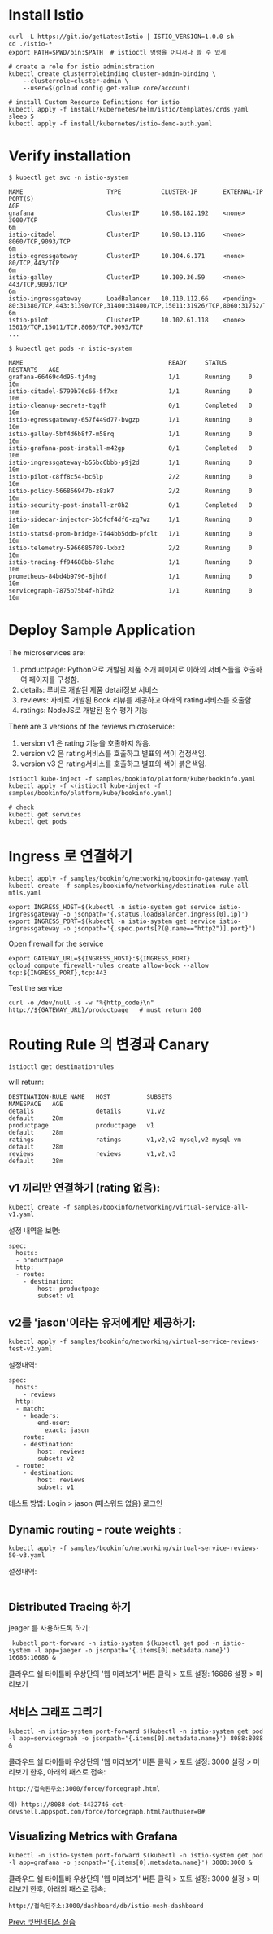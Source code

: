 
# Install Istio
```
curl -L https://git.io/getLatestIstio | ISTIO_VERSION=1.0.0 sh -
cd ./istio-*
export PATH=$PWD/bin:$PATH  # istioctl 명령을 어디서나 쓸 수 있게

# create a role for istio administration
kubectl create clusterrolebinding cluster-admin-binding \
    --clusterrole=cluster-admin \
    --user=$(gcloud config get-value core/account)

# install Custom Resource Definitions for istio 
kubectl apply -f install/kubernetes/helm/istio/templates/crds.yaml
sleep 5
kubectl apply -f install/kubernetes/istio-demo-auth.yaml
```

# Verify installation
```
$ kubectl get svc -n istio-system

NAME                       TYPE           CLUSTER-IP       EXTERNAL-IP   PORT(S)                                                                                                     AGE
grafana                    ClusterIP      10.98.182.192    <none>        3000/TCP                                                                                                    6m
istio-citadel              ClusterIP      10.98.13.116     <none>        8060/TCP,9093/TCP                                                                                           6m
istio-egressgateway        ClusterIP      10.104.6.171     <none>        80/TCP,443/TCP                                                                                              6m
istio-galley               ClusterIP      10.109.36.59     <none>        443/TCP,9093/TCP                                                                                            6m
istio-ingressgateway       LoadBalancer   10.110.112.66    <pending>     80:31380/TCP,443:31390/TCP,31400:31400/TCP,15011:31926/TCP,8060:31752/TCP,15030:32181/TCP,15031:31722/TCP   6m
istio-pilot                ClusterIP      10.102.61.118    <none>        15010/TCP,15011/TCP,8080/TCP,9093/TCP                                                                    
...

$ kubectl get pods -n istio-system

NAME                                        READY     STATUS      RESTARTS   AGE
grafana-66469c4d95-tj4mg                    1/1       Running     0          10m
istio-citadel-5799b76c66-5f7xz              1/1       Running     0          10m
istio-cleanup-secrets-tgqfh                 0/1       Completed   0          10m
istio-egressgateway-657f449d77-bvgzp        1/1       Running     0          10m
istio-galley-5bf4d6b8f7-m58rq               1/1       Running     0          10m
istio-grafana-post-install-m42gp            0/1       Completed   0          10m
istio-ingressgateway-b55bc6bbb-p9j2d        1/1       Running     0          10m
istio-pilot-c8ff8c54-bc6lp                  2/2       Running     0          10m
istio-policy-566866947b-z8zk7               2/2       Running     0          10m
istio-security-post-install-zr8h2           0/1       Completed   0          10m
istio-sidecar-injector-5b5fcf4df6-zg7wz     1/1       Running     0          10m
istio-statsd-prom-bridge-7f44bb5ddb-pfclt   1/1       Running     0          10m
istio-telemetry-5966685789-lxbz2            2/2       Running     0          10m
istio-tracing-ff94688bb-5lzhc               1/1       Running     0          10m
prometheus-84bd4b9796-8jh6f                 1/1       Running     0          10m
servicegraph-7875b75b4f-h7hd2               1/1       Running     0          10m
```


# Deploy Sample Application

The microservices are:

1. productpage: Python으로 개발된 제품 소개 페이지로 이하의 서비스들을 호출하여 페이지를 구성함.
1. details: 루비로 개발된 제품 detail정보 서비스
1. reviews: 자바로 개발된 Book 리뷰를 제공하고 아래의 rating서비스를 호출함
1. ratings: NodeJS로 개발된 점수 평가 기능

There are 3 versions of the reviews microservice:

1. version v1 은 rating 기능을 호출하지 않음.
1. version v2 은 rating서비스를 호출하고 별표의 색이 검정색임.
1. version v3 은 rating서비스를 호출하고 별표의 색이 붉은색임.
```
istioctl kube-inject -f samples/bookinfo/platform/kube/bookinfo.yaml
kubectl apply -f <(istioctl kube-inject -f samples/bookinfo/platform/kube/bookinfo.yaml)

# check
kubectl get services
kubectl get pods
```

# Ingress 로 연결하기
```
kubectl apply -f samples/bookinfo/networking/bookinfo-gateway.yaml
kubectl create -f samples/bookinfo/networking/destination-rule-all-mtls.yaml
```

```
export INGRESS_HOST=$(kubectl -n istio-system get service istio-ingressgateway -o jsonpath='{.status.loadBalancer.ingress[0].ip}')
export INGRESS_PORT=$(kubectl -n istio-system get service istio-ingressgateway -o jsonpath='{.spec.ports[?(@.name=="http2")].port}')
```

Open firewall for the service
```
export GATEWAY_URL=${INGRESS_HOST}:${INGRESS_PORT}
gcloud compute firewall-rules create allow-book --allow tcp:${INGRESS_PORT},tcp:443
```
Test the service
```
curl -o /dev/null -s -w "%{http_code}\n" http://${GATEWAY_URL}/productpage   # must return 200
```
# Routing Rule 의 변경과 Canary

```
istioctl get destinationrules
```
will return:
```
DESTINATION-RULE NAME   HOST          SUBSETS                      NAMESPACE   AGE
details                 details       v1,v2                        default     28m
productpage             productpage   v1                           default     28m
ratings                 ratings       v1,v2,v2-mysql,v2-mysql-vm   default     28m
reviews                 reviews       v1,v2,v3                     default     28m
```

## v1 끼리만 연결하기 (rating 없음):
```
kubectl create -f samples/bookinfo/networking/virtual-service-all-v1.yaml
```
설정 내역을 보면:
```
spec:
  hosts:
  - productpage
  http:
  - route:
    - destination:
        host: productpage
        subset: v1
```

## v2를 'jason'이라는 유저에게만 제공하기:
```
kubectl apply -f samples/bookinfo/networking/virtual-service-reviews-test-v2.yaml
```
설정내역:
```
spec:
  hosts:
    - reviews
  http:
  - match:
    - headers:
        end-user:
          exact: jason
    route:
    - destination:
        host: reviews
        subset: v2
  - route:
    - destination:
        host: reviews
        subset: v1
```
테스트 방법: Login > jason (패스워드 없음) 로그인


## Dynamic routing - route weights :
```
kubectl apply -f samples/bookinfo/networking/virtual-service-reviews-50-v3.yaml
```

설정내역:
```

```

## Distributed Tracing 하기
jeager 를 사용하도록 하기:
```
 kubectl port-forward -n istio-system $(kubectl get pod -n istio-system -l app=jaeger -o jsonpath='{.items[0].metadata.name}') 16686:16686 &
```
클라우드 쉘 타이틀바 우상단의 '웹 미리보기' 버튼 클릭 > 포트 설정: 16686 설정 > 미리보기


## 서비스 그래프 그리기
```
kubectl -n istio-system port-forward $(kubectl -n istio-system get pod -l app=servicegraph -o jsonpath='{.items[0].metadata.name}') 8088:8088 &
```
클라우드 쉘 타이틀바 우상단의 '웹 미리보기' 버튼 클릭 > 포트 설정: 3000 설정 > 미리보기 한후, 아래의 패스로 접속:
```
http://접속된주소:3000/force/forcegraph.html

예) https://8088-dot-4432746-dot-devshell.appspot.com/force/forcegraph.html?authuser=0#
```

## Visualizing Metrics with Grafana

```
kubectl -n istio-system port-forward $(kubectl -n istio-system get pod -l app=grafana -o jsonpath='{.items[0].metadata.name}') 3000:3000 &
```
클라우드 쉘 타이틀바 우상단의 '웹 미리보기' 버튼 클릭 > 포트 설정: 3000 설정 > 미리보기 한후, 아래의 패스로 접속:
```
http://접속된주소:3000/dashboard/db/istio-mesh-dashboard
```

[Prev: 쿠버네티스 실습](Kubernetes-실습-스크립트)